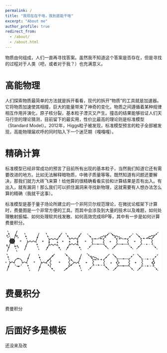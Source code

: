 ```yaml
---
permalink: /
title: "我现在在干啥，我到底能干啥"
excerpt: "About me"
author_profile: true
redirect_from: 
  - /about/
  - /about.html
---
```


<!-- What is the matter of the universe made of? Human ask for the answer of all time. I don't know whether it is exists. -->
物质由何组成，人们一直再寻找答案。虽然我不知道这个答案是否存在，但是寻找的过程对于人类（吧，或者对于我？）也充满意义。

高能物理
======
人们探索物质最简单的方法就是拆开看看，现代的拆开“物质”的工具就是加速器。它将物质加速使其相撞，巨大的能量带来了神奇的变化，物质之间遵循着某种规律相互作用并演化，原子核分裂，基本粒子湮灭又产生。撞击的结果能够验证人们天马行空的理论猜测，目前留下的最实用，性价比最高的理论则是标准模型（Standard Model）。2012年，Higgs粒子被发现，标准模型预言的粒子全部被发现，高能物理届欢呼的同时陷入下一个迷茫期（嘎嘎嘎）。

精确计算
======
标准模型已经非常成功的预言了目前所有出现的基本粒子，当然我们知道它还有需要改进的地方。比如无法解释暗物质，中微子质量等等。既然知道有问题还要解决，那我们就力大砖飞来算！给他算的很精确看看实验和计算结果是否有出入。有出入，就有漏洞！那么我们可以抓住漏洞来寻找新物理，这就需要有人想办法怎么算的精确（我就干这事）。

标准模型是基于量子场论所建立的一个非阿贝尔规范理论，在微扰论框架下计算时，费曼图是一个非常方便的工具。而其中会涉及到大量的技术以及难题，如何处理散射振幅、如何处理软共线发散、如何高效完成IBP等，其中有一步是如何计算费曼积分。

![feynman-diagram](/images/The-Feynman-diagrams-for-the-one-particle-irreducible-four-point-function-G-4-p-1-p.png)

费曼积分
======
费曼积分

后面好多是模板
======
还没来及改